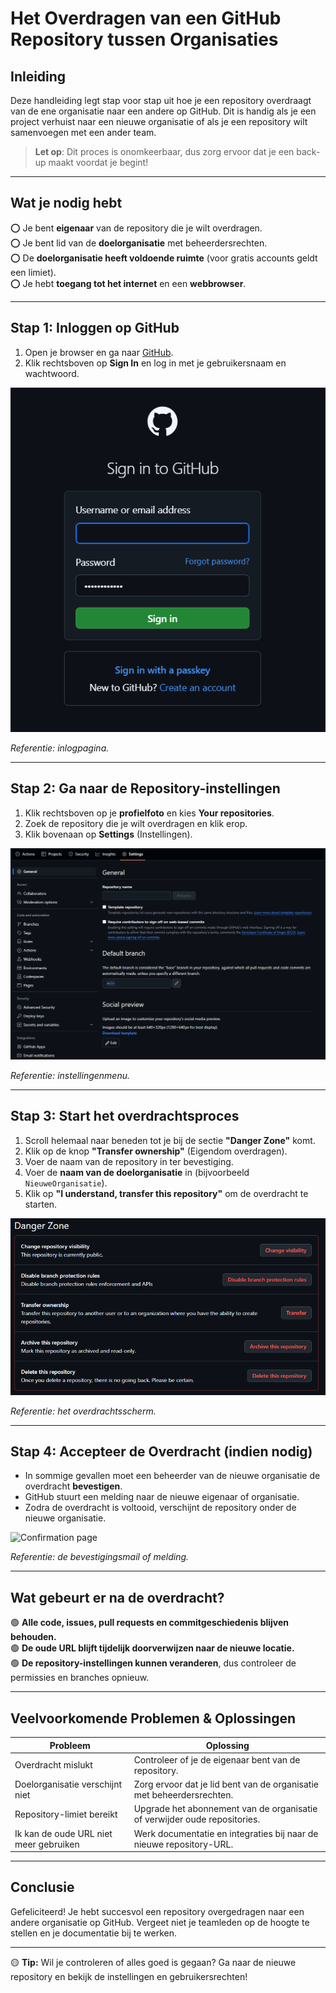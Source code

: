 # **Het Overdragen van een GitHub Repository tussen Organisaties**

## **Inleiding**
Deze handleiding legt stap voor stap uit hoe je een repository overdraagt van de ene organisatie naar een andere op GitHub. Dit is handig als je een project verhuist naar een nieuwe organisatie of als je een repository wilt samenvoegen met een ander team. 

> **Let op**: Dit proces is onomkeerbaar, dus zorg ervoor dat je een back-up maakt voordat je begint!

---

## **Wat je nodig hebt**
⭕ Je bent **eigenaar** van de repository die je wilt overdragen.  
⭕ Je bent lid van de **doelorganisatie** met beheerdersrechten.  
⭕ De **doelorganisatie heeft voldoende ruimte** (voor gratis accounts geldt een limiet).  
⭕ Je hebt **toegang tot het internet** en een **webbrowser**.  

---

## **Stap 1: Inloggen op GitHub**
1. Open je browser en ga naar [GitHub](https://github.com/).
2. Klik rechtsboven op **Sign In** en log in met je gebruikersnaam en wachtwoord.

![Login page](Repo_Transfer_1.png)

*Referentie: inlogpagina.*

---

## **Stap 2: Ga naar de Repository-instellingen**
1. Klik rechtsboven op je **profielfoto** en kies **Your repositories**.
2. Zoek de repository die je wilt overdragen en klik erop.
3. Klik bovenaan op **Settings** (Instellingen).

![Settings page](Repo_Transfer_2.png)

*Referentie: instellingenmenu.*

---

## **Stap 3: Start het overdrachtsproces**
1. Scroll helemaal naar beneden tot je bij de sectie **"Danger Zone"** komt.
2. Klik op de knop **"Transfer ownership"** (Eigendom overdragen).  
3. Voer de naam van de repository in ter bevestiging.
4. Voer de **naam van de doelorganisatie** in (bijvoorbeeld `NieuweOrganisatie`).
5. Klik op **"I understand, transfer this repository"** om de overdracht te starten.

![Transfer page](Repo_Transfer_3.png)

*Referentie: het overdrachtsscherm.*

---

## **Stap 4: Accepteer de Overdracht (indien nodig)**
- In sommige gevallen moet een beheerder van de nieuwe organisatie de overdracht **bevestigen**.
- GitHub stuurt een melding naar de nieuwe eigenaar of organisatie.
- Zodra de overdracht is voltooid, verschijnt de repository onder de nieuwe organisatie.

![Confirmation page](Repo_Transfer_4.png)

*Referentie: de bevestigingsmail of melding.*

---

## **Wat gebeurt er na de overdracht?**
🟢 **Alle code, issues, pull requests en commitgeschiedenis blijven behouden.**  
🟢 **De oude URL blijft tijdelijk doorverwijzen naar de nieuwe locatie.**  
🟢 **De repository-instellingen kunnen veranderen**, dus controleer de permissies en branches opnieuw.

---

## **Veelvoorkomende Problemen & Oplossingen**
| Probleem | Oplossing |
|----------|----------|
| Overdracht mislukt | Controleer of je de eigenaar bent van de repository. |
| Doelorganisatie verschijnt niet | Zorg ervoor dat je lid bent van de organisatie met beheerdersrechten. |
| Repository-limiet bereikt | Upgrade het abonnement van de organisatie of verwijder oude repositories. |
| Ik kan de oude URL niet meer gebruiken | Werk documentatie en integraties bij naar de nieuwe repository-URL. |

---

## **Conclusie**
Gefeliciteerd! Je hebt succesvol een repository overgedragen naar een andere organisatie op GitHub. Vergeet niet je teamleden op de hoogte te stellen en je documentatie bij te werken.

---

🟡 **Tip:** Wil je controleren of alles goed is gegaan? Ga naar de nieuwe repository en bekijk de instellingen en gebruikersrechten!  
